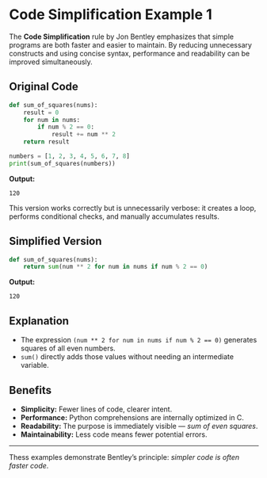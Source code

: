 # Code Simplification Example 1

The **Code Simplification** rule by Jon Bentley emphasizes that simple programs are both faster and easier to maintain. By reducing unnecessary constructs and using concise syntax, performance and readability can be improved simultaneously.

## Original Code
```python
def sum_of_squares(nums):
    result = 0
    for num in nums:
        if num % 2 == 0:
            result += num ** 2
    return result

numbers = [1, 2, 3, 4, 5, 6, 7, 8]
print(sum_of_squares(numbers))
```

**Output:**
```
120
```

This version works correctly but is unnecessarily verbose: it creates a loop, performs conditional checks, and manually accumulates results.

## Simplified Version
```python
def sum_of_squares(nums):
    return sum(num ** 2 for num in nums if num % 2 == 0)
```

**Output:**
```
120
```

## Explanation
- The expression `(num ** 2 for num in nums if num % 2 == 0)` generates squares of all even numbers.
- `sum()` directly adds those values without needing an intermediate variable.

## Benefits
- **Simplicity:** Fewer lines of code, clearer intent.
- **Performance:** Python comprehensions are internally optimized in C.
- **Readability:** The purpose is immediately visible — *sum of even squares*.
- **Maintainability:** Less code means fewer potential errors.

---

Thess examples demonstrate Bentley’s principle: *simpler code is often faster code*.

